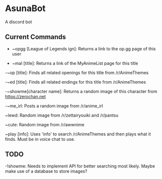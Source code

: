 # AsunaBot
A discord bot

## Current Commands
- ~opgg [League of Legends ign]: Returns a link to the op.gg page of this user

- ~mal [title]: Returns a link of the MyAnimeList page for this title 

-~op [title]: Finds all related openings for this title from /r/AnimeThemes

-~ed [title]: Finds all related endings for this title from /r/AnimeThemes

-~showme[character name]: Returns a random image of this character from https://zerochan.net

-~me_irl: Posts a random image from /r/anime_irl

~lewd: Random image from /r/zettairyouiki and /r/pantsu

~cute: Random image from /r/awwnime

~play [info]: Uses 'info' to search /r/AnimeThemes and then plays what it finds. Must be in voice chat to use.

## TODO
-!showme: Needs to implement API for better searching most likely. Maybe make use of a database to store images?
